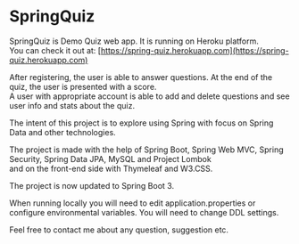 # SpringQuiz

SpringQuiz is Demo Quiz web app. It is running on Heroku platform.  
You can check it out at: [https://spring-quiz.herokuapp.com](https://spring-quiz.herokuapp.com)

After registering, the user is able to answer questions. At the end of the quiz, the user is presented with a score.  
A user with appropriate account is able to add and delete questions and see user info and stats about the quiz.

The intent of this project is to explore using Spring with focus on Spring Data and other technologies.

The project is made with the help of Spring Boot, Spring Web MVC, Spring Security, Spring Data JPA, MySQL and Project Lombok  
and on the front-end side with Thymeleaf and W3.CSS.

The project is now updated to Spring Boot 3.

When running locally you will need to edit application.properties or configure environmental variables. You will need to change DDL settings.

Feel free to contact me about any question, suggestion etc.
